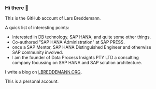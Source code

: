 
<!--
**LarsBr/LarsBr** is a ✨ _special_ ✨ repository because its `README.md` (this file) appears on your GitHub profile.

Here are some ideas to get you started:

- 🔭 I’m currently working on ...
- 🌱 I’m currently learning ...
- 👯 I’m looking to collaborate on ...
- 🤔 I’m looking for help with ...
- 💬 Ask me about ...
- 📫 How to reach me: ...
- 😄 Pronouns: ...
- ⚡ Fun fact: ...
-->

### Hi there 👋

This is the GitHub account of Lars Breddemann.

A quick list of interesting points: 

- Interested in DB technology, SAP HANA, and quite some other things.
- Co-authored "SAP HANA Administration" at SAP PRESS. 
- once a SAP Mentor, SAP HANA Distinguished Engineer and otherwise SAP community involved.
- I am the founder of Data Process Insights PTY LTD a consulting company focussing on SAP HANA and SAP solution architecture.

I write a blog on [LBREDDEMANN.ORG](https://lbreddemann.org).

This is a personal account.
